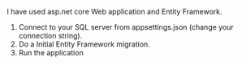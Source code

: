 I have used asp.net core Web application and Entity Framework. 

1. Connect to your SQL server from appsettings.json (change your connection string).
2. Do a Initial Entity Framework migration.
3. Run the application
   

